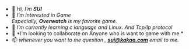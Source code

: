 - 👋 *Hi, I’m **SUI***
- 👀 *I’m interested in Game    
      Especially, **Overwatch** is my favorite game.*
- 🌱 *I’m currently learning c language and Linux. And Tcp/Ip protocol*
- 💞️ *I’m looking to collaborate on Anyone who is want to game with me *
- 📫 *whenever you want to me question , **<sui@kakao.com>** email to me.*

<!---
HSUII/HSUII is a ✨ special ✨ repository because its `README.md` (this file) appears on your GitHub profile.
You can click the Preview link to take a look at your changes.
--->
